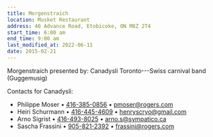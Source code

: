 ```yaml
---
title: Morgenstraich
location: Musket Restaurant
address: 40 Advance Road, Etobicoke, ON M8Z 2T4
start_time: 6:00 am
end_time: 9:00 am
last_modified_at: 2022-06-11
date: 2015-02-21
---
```


Morgenstraich presented by: Canadysli Toronto---Swiss carnival band
(Guggemusig)

Contacts for Canadysli:

- Philippe Moser • [416-385-0856][tel1] • <pmoser@rogers.com>
- Heiri Schurmann • [416-445-4609][tel2] • <henryscryo@gmail.com>
- Arno Sigrist • [416-493-8025][tel3] • <arno.s@sympatico.ca>
- Sascha Frassini • [905-821-2392][tel4] • <frassini@rogers.com>

[tel1]: <tel:416-385-0856>
[tel2]: <tel:416-445-4609>
[tel3]: <tel:416-493-8025>
[tel4]: <tel:905-821-2392>
